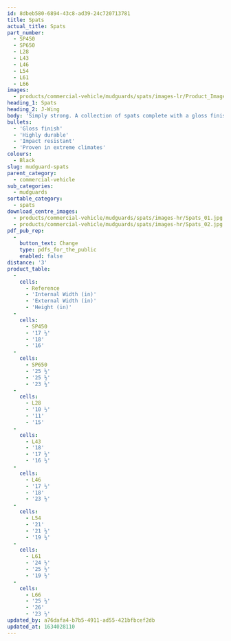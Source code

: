 ```yaml
---
id: 8dbeb580-6894-43c8-ad39-24c720713781
title: Spats
actual_title: Spats
part_number:
  - SP450
  - SP650
  - L28
  - L43
  - L46
  - L54
  - L61
  - L66
images:
  - products/commercial-vehicle/mudguards/spats/images-lr/Product_Image_776x776_(518x518_focus_area)-SP650_01.jpg
heading_1: Spats
heading_2: J-Wing
body: 'Simply strong. A collection of spats complete with a gloss finish which offer the spray suppression you need.'
bullets:
  - 'Gloss finish'
  - 'Highly durable'
  - 'Impact resistant'
  - 'Proven in extreme climates'
colours:
  - Black
slug: mudguard-spats
parent_category:
  - commercial-vehicle
sub_categories:
  - mudguards
sortable_category:
  - spats
download_centre_images:
  - products/commercial-vehicle/mudguards/spats/images-hr/Spats_01.jpg
  - products/commercial-vehicle/mudguards/spats/images-hr/Spats_02.jpg
pdf_pub_rep:
  -
    button_text: Change
    type: pdfs_for_the_public
    enabled: false
distance: '3'
product_table:
  -
    cells:
      - Reference
      - 'Internal Width (in)'
      - 'External Width (in)'
      - 'Height (in)'
  -
    cells:
      - SP450
      - '17 ½'
      - '18'
      - '16'
  -
    cells:
      - SP650
      - '25 ½'
      - '25 ½'
      - '23 ½'
  -
    cells:
      - L28
      - '10 ½'
      - '11'
      - '15'
  -
    cells:
      - L43
      - '18'
      - '17 ½'
      - '16 ½'
  -
    cells:
      - L46
      - '17 ½'
      - '18'
      - '23 ½'
  -
    cells:
      - L54
      - '21'
      - '21 ½'
      - '19 ½'
  -
    cells:
      - L61
      - '24 ½'
      - '25 ½'
      - '19 ½'
  -
    cells:
      - L66
      - '25 ½'
      - '26'
      - '23 ½'
updated_by: a76dafa4-b7b5-4911-ad55-421bfbcef2db
updated_at: 1634028110
---
```

